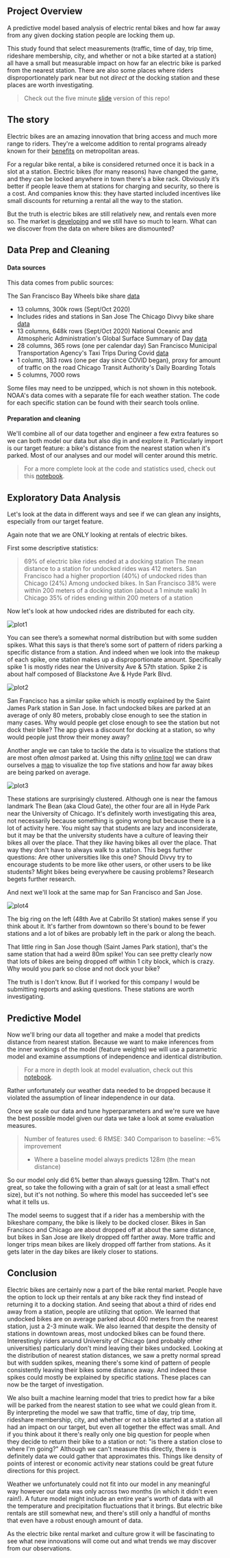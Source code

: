 ## Project Overview
A predictive model based analysis of electric rental bikes and how far away from any given docking station people are locking them up.

This study found that select measurements (traffic, time of day, trip time, rideshare membership, city, and whether or not a bike started at a station) all have a small but measurable impact on how far an electric bike is parked from the nearest station. There are also some places where riders disproportionately park near but not *direct at* the docking station and these places are worth investigating.

>Check out the five minute [slide](https://docs.google.com/presentation/d/13HS4gf5k2q1FyS6gMuHpQNHTizOUYrWCvgY-HT9nRO0/edit?usp=sharing) version of this repo!

## The story
Electric bikes are an amazing innovation that bring access and much more range to riders. They're a welcome addition to rental programs already known for their [benefits](https://www.outsideonline.com/2136406/do-bike-share-systems-actually-work) on metropolitan areas.

For a regular bike rental, a bike is considered returned once it is back in a slot at a station. Electric bikes (for many reasons) have changed the game, and they can be locked anywhere in town there's a bike rack. Obviously it’s better if people leave them at stations for charging and security, so there is a cost. And companies know this: they have started included incentives like small discounts for returning a rental all the way to the station.

But the truth is electric bikes are still relatively new, and rentals even more so. The market is [developing](https://www.lyft.com/bikes/bay-wheels/service-log) and we still have so much to learn. What can we discover from the data on where bikes are dismounted?

## Data Prep and Cleaning

#### Data sources
This data comes from public sources:

The San Francisco Bay Wheels bike share [data](https://s3.amazonaws.com/baywheels-data/index.html)
- 13 columns, 300k rows (Sept/Oct 2020)
- Includes rides and stations in San Jose
The Chicago Divvy bike share [data](https://divvy-tripdata.s3.amazonaws.com/index.html)
- 13 columns, 648k rows (Sept/Oct 2020)
National Oceanic and Atmospheric Administration's Global Surface Summary of Day [data](https://www.ncei.noaa.gov/metadata/geoportal/rest/metadata/item/gov.noaa.ncdc%3AC00516/html#)
- 28 columns, 365 rows (one per calendar day)
San Francisco Municipal Transportation Agency's Taxi Trips During Covid [data](https://www.sfmta.com/reports/taxi-trips-during-covid-19)
- 1 column, 383 rows (one per day since COVID began), proxy for amount of traffic on the road
Chicago Transit Authority's Daily Boarding Totals
- 5 columns, 7000 rows

Some files may need to be unzipped, which is not shown in this notebook. NOAA's data comes with a separate file for each weather station. The code for each specific station can be found with their search tools online.


#### Preparation and cleaning
We'll combine all of our data together and engineer a few extra features so we can both model our data but also dig in and explore it. Particularly import is our target feature: a bike's distance from the nearest station when it's parked. Most of our analyses and our model will center around this metric.

>For a more complete look at the code and statistics used, check out this [notebook](https://github.com/nick-kopy/Modeling-Electric-Rental-Bike-Lock-Ups/blob/main/model.ipynb).


## Exploratory Data Analysis
Let's look at the data in different ways and see if we can glean any insights, especially from our target feature.

Again note that we are ONLY looking at rentals of electric bikes.

First some descriptive statistics:
>69% of electric bike rides ended at a docking station
>The mean distance to a station for undocked rides was 412 meters.
>San Francisco had a higher proportion (40%) of undocked rides than Chicago (24%)
Among undocked bikes.
>In San Francisco 38% were within 200 meters of a docking station (about a 1 minute walk)
>In Chicago 35% of rides ending within 200 meters of a station

Now let's look at how undocked rides are distributed for each city.

![plot1](graphs/ch_dist.png)

You can see there’s a somewhat normal distribution but with some sudden spikes. What this says is that there’s some sort of pattern of riders parking a specific distance from a station. And indeed when we look into the makeup of each spike, one station makes up a disproportionate amount. Specifically spike 1 is mostly rides near the University Ave & 57th station. Spike 2 is about half composed of Blackstone Ave & Hyde Park Blvd. 

![plot2](graphs/sf_dist.png)

San Francisco has a similar spike which is mostly explained by the Saint James Park station in San Jose. In fact undocked bikes are parked at an average of only 80 meters, probably close enough to see the station in many cases. Why would people get close enough to see the station but not dock their bike? The app gives a discount for docking at a station, so why would people just throw their money away?

Another angle we can take to tackle the data is to visualize the stations that are most often *almost* parked at. Using this nifty [online tool](https://www.mapdevelopers.com/draw-circle-tool.php) we can draw ourselves a [map](https://www.mapdevelopers.com/draw-circle-tool.php?circles=%5B%5B1457.13%2C37.7727156%2C-122.5089787%2C%22%23AAAAAA%22%2C%22%23000000%22%2C0.4%5D%2C%5B78.84%2C37.3393721%2C-121.8900498%2C%22%23AAAAAA%22%2C%22%23000000%22%2C0.4%5D%2C%5B210.27%2C37.7881975%2C-122.4203988%2C%22%23AAAAAA%22%2C%22%23000000%22%2C0.4%5D%2C%5B646.2%2C37.8026239%2C-122.4359166%2C%22%23AAAAAA%22%2C%22%23000000%22%2C0.4%5D%2C%5B200.68%2C37.7810937%2C-122.4118281%2C%22%23AAAAAA%22%2C%22%23000000%22%2C0.4%5D%5D) to visualize the top five stations and how far away bikes are being parked on average.

![plot3](graphs/undocked_ch.jpg)

These stations are surprisingly clustered. Although one is near the famous landmark The Bean (aka Cloud Gate), the other four are all in Hyde Park near the University of Chicago. It's definitely worth investigating this area, not necessarily because something is going wrong but because there is a lot of activity here. You might say that students are lazy and inconsiderate, but it may be that the university students have a culture of leaving their bikes all over the place. That they *like* having bikes all over the place. That way they don't have to always walk to a station. This begs further questions: Are other universities like this one? Should Divvy try to encourage students to be more like other users, or other users to be like students? Might bikes being everywhere be causing problems? Research begets further research.

And next we'll look at the same map for San Francisco and San Jose.

![plot4](graphs/undocked_sf.jpg)

The big ring on the left (48th Ave at Cabrillo St station) makes sense if you think about it. It's farther from downtown so there's bound to be fewer stations and a lot of bikes are probably left in the park or along the beach.

That little ring in San Jose though (Saint James Park station), that's the same station that had a weird 80m spike! You can see pretty clearly now that lots of bikes are being dropped off within 1 city block, which is crazy. Why would you park so close and not dock your bike? 

The truth is I don't know. But if I worked for this company I would be submitting reports and asking questions. These stations are worth investigating.

## Predictive Model

Now we'll bring our data all together and make a model that predicts distance from nearest station. Because we want to make inferences from the inner workings of the model (feature weights) we will use a parametric model and examine assumptions of independence and identical distribution.

>For a more in depth look at model evaluation, check out this [notebook](https://github.com/nick-kopy/Modeling-Electric-Rental-Bike-Lock-Ups/blob/main/model.ipynb).

Rather unfortunately our weather data needed to be dropped because it violated the assumption of linear independence in our data. 

Once we scale our data and tune hyperparameters and we're sure we have the best possible model given our data we take a look at some evaluation measures.  
>Number of features used: 6
>RMSE: 340
>Comparison to baseline: ~6% improvement
>- Where a baseline model always predicts 128m (the mean distance)

So our model only did 6% better than always guessing 128m. That's not great, so take the following with a grain of salt (or at least a small effect size), but it's not nothing. So where this model has succeeded let's see what it tells us.

The model seems to suggest that if a rider has a membership with the bikeshare company, the bike is likely to be docked closer. Bikes in San Francisco and Chicago are about dropped off at about the same distance, but bikes in San Jose are likely dropped off farther away. More traffic and longer trips mean bikes are likely dropped off farther from stations. As it gets later in the day bikes are likely closer to stations. 

## Conclusion
Electric bikes are certainly now a part of the bike rental market. People have the option to lock up their rentals at any bike rack they find instead of returning it to a docking station. And seeing that about a third of rides end away from a station, people are utilizing that option. We learned that undocked bikes are on average parked about 400 meters from the nearest station, just a 2-3 minute walk. We also learned that despite the density of stations in downtown areas, most undocked bikes can be found there. Interestingly riders around University of Chicago (and probably other universities) particularly don't mind leaving their bikes undocked. Looking at the distribution of nearest station distances, we saw a pretty normal spread but with sudden spikes, meaning there's some kind of pattern of people consistently leaving their bikes some distance away. And indeed these spikes could mostly be explained by specific stations. These places can now be the target of investigation.

We also built a machine learning model that tries to predict how far a bike will be parked from the nearest station to see what we could glean from it. By interpreting the model we saw that traffic, time of day, trip time, rideshare membership, city, and whether or not a bike started at a station all had an impact on our target, but even all together the effect was small. And if you think about it there's really only one big question for people when they decide to return their bike to a station or not: "is there a station close to where I'm going?" Although we can't measure this directly, there is definitely data we could gather that approximates this. Things like density of points of interest or economic activity near stations could be great future directions for this project.

Weather we unfortunately could not fit into our model in any meaningful way however our data was only across two months (in which it didn't even rain!). A future model might include an entire year's worth of data with all the temperature and precipitation fluctuations that it brings. But electric bike rentals are still somewhat new, and there's still only a handful of months that even have a robust enough amount of data.

As the electric bike rental market and culture grow it will be fascinating to see what new innovations will come out and what trends we may discover from our observations.
